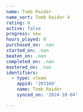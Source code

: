 ```yaml
---
name: Tomb Raider
name_sort: Tomb Raider 4
rating: 0
active: false
progress: new
hours_played: 0
purchased_on: .nan
started_on: .nan
beaten_on: .nan
completed_on: .nan
mastered_on: .nan
identifiers:
  - type: steam
    appid: '203160'
    name: Tomb Raider
    synced_on: '2024-10-04'

---
```


